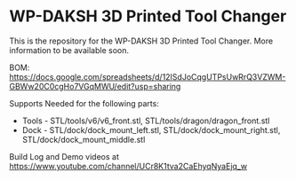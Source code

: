 # WP-DAKSH 3D Printed Tool Changer

This is the repository for the WP-DAKSH 3D Printed Tool Changer. More information to be available soon.

BOM: https://docs.google.com/spreadsheets/d/12ISdJoCqgUTPsUwRrQ3VZWM-GBWw20C0cgHo7VGqMWU/edit?usp=sharing

Supports Needed for the following parts:

* Tools - STL/tools/v6/v6_front.stl, STL/tools/dragon/dragon_front.stl
* Dock -  STL/dock/dock_mount_left.stl, STL/dock/dock_mount_right.stl, STL/dock/dock_mount_middle.stl

Build Log and Demo videos at https://www.youtube.com/channel/UCr8K1tva2CaEhyqNyaEjq_w
